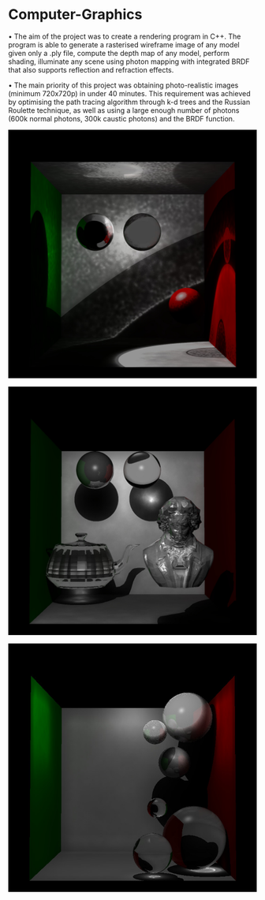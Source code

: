 # Computer-Graphics
• The aim of the project was to create a rendering program in C++. The program is able to generate a rasterised wireframe image of any model given only a .ply file, compute the depth map of any model, perform shading, illuminate any scene using photon mapping with integrated BRDF that also supports reflection and refraction effects.

• The main priority of this project was obtaining photo-realistic images (minimum 720x720p) in under 40 minutes. This requirement was achieved by optimising the path tracing algorithm through k-d trees and the Russian Roulette technique, as well as using a large enough number of photons (600k normal photons, 300k caustic photons) and the BRDF function.


![alt text](https://github.com/mostwantedd/Computer-Graphics/blob/main/farak7.jpg?raw=true)


![alt text](https://github.com/mostwantedd/Computer-Graphics/blob/main/farak9.jpg?raw=true)


![alt text](https://github.com/mostwantedd/Computer-Graphics/blob/main/a12_1big.jpg?raw=true)

